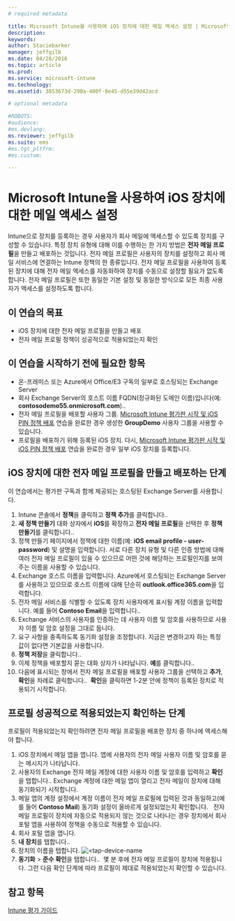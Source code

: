 ```yaml
---
# required metadata

title: Microsoft Intune을 사용하여 iOS 장치에 대한 메일 액세스 설정 | Microsoft Intune
description:
keywords:
author: Staciebarker
manager: jeffgilb
ms.date: 04/28/2016
ms.topic: article
ms.prod:
ms.service: microsoft-intune
ms.technology:
ms.assetid: 3853673d-290a-400f-8e45-d55e39d42acd

# optional metadata

#ROBOTS:
#audience:
#ms.devlang:
ms.reviewer: jeffgilb
ms.suite: ems
#ms.tgt_pltfrm:
#ms.custom:

---
```


# Microsoft Intune을 사용하여 iOS 장치에 대한 메일 액세스 설정
Intune으로 장치를 등록하는 경우 사용자가 회사 메일에 액세스할 수 있도록 장치를 구성할 수 있습니다. 특정 장치 유형에 대해 이를 수행하는 한 가지 방법은 **전자 메일 프로필**을 만들고 배포하는 것입니다. 전자 메일 프로필은 사용자의 장치를 설정하고 회사 메일 서비스에 연결하는 Intune 정책의 한 종류입니다.
전자 메일 프로필을 사용하여 등록된 장치에 대해 전자 메일 액세스를 자동화하여 장치를 수동으로 설정할 필요가 없도록 합니다. 전자 메일 프로필은 또한 동일한 기본 설정 및 동일한 방식으로 모든 최종 사용자가 액세스를 설정하도록 합니다.

## 이 연습의 목표

- iOS 장치에 대한 전자 메일 프로필을 만들고 배포
- 전자 메일 프로필 정책이 성공적으로 적용되었는지 확인

## 이 연습을 시작하기 전에 필요한 항목

- 온-프레미스 또는 Azure에서 Office/E3 구독의 일부로 호스팅되는 Exchange Server
- 회사 Exchange Server의 호스트 이름 FQDN(정규화된 도메인 이름)입니다(예: **contosodemo55.onmicrosoft.com**)..
- 전자 메일 프로필을 배포할 사용자 그룹. [Microsoft Intune 평가판 시작 및 iOS PIN 정책 배포](start-a-microsoft-intune-trial-and-deploy-ios-pin-policy.md) 연습을 완료한 경우 생성한 **GroupDemo** 사용자 그룹을 사용할 수 있습니다.
- 프로필을 배포하기 위해 등록된 iOS 장치. 다시, [Microsoft Intune 평가판 시작 및 iOS PIN 정책 배포](start-a-microsoft-intune-trial-and-deploy-ios-pin-policy.md) 연습을 완료한 경우 일부 iOS 장치를 등록합니다.

## iOS 장치에 대한 전자 메일 프로필을 만들고 배포하는 단계

이 연습에서는 평가판 구독과 함께 제공되는 호스팅된 Exchange Server를 사용합니다.
1. Intune 콘솔에서 **정책**을 클릭하고 **정책 추가**를 클릭합니다..
![<add-policy>](./media/Email-Walkthrough/Email-Walkthrough-1.png)
2. **새 정책 만들기** 대화 상자에서 **iOS**를 확장하고 **전자 메일 프로필**을 선택한 후 **정책 만들기**를 클릭합니다..
![<ios-email-profile-policy>](./media/Email-Walkthrough/Email-Walkthrough-2.png)
3. 정책 만들기 페이지에서 정책에 대한 이름(예: **iOS email profile - user-password**) 및 설명을 입력합니다. 서로 다른 장치 유형 및 다른 인증 방법에 대해 여러 전자 메일 프로필이 있을 수 있으므로 어떤 것에 해당하는 프로필인지를 보여 주는 이름을 사용할 수 있습니다.
4. Exchange 호스트 이름을 입력합니다. Azure에서 호스팅되는 Exchange Server를 사용하고 있으므로 호스트 이름에 대해 단순히 **outlook.office365.com**을 입력합니다.
![<add-exchange-host-name>](./media/Email-Walkthrough/Email-Walkthrough-3.png)
5. 전자 메일 서비스를 식별할 수 있도록 장치 사용자에게 표시될 계정 이름을 입력합니다. 예를 들어 **Contoso Email**을 입력합니다..
6. Exchange 서비스의 사용자를 인증하는 데 사용자 이름 및 암호를 사용하므로 사용자 이름 및 암호 설정을 그대로 둡니다.
7. 요구 사항을 충족하도록 동기화 설정을 조정합니다. 지금은 변경하고자 하는 특정 값이 없다면 기본값을 사용합니다.  
8. **정책 저장**을 클릭합니다..
9. 이제 정책을 배포할지 묻는 대화 상자가 나타납니다. **예**를 클릭합니다..
![<deploy-policy-now-dialog>](./media/Email-Walkthrough/Email-Walkthrough-4.png)
10. 다음에 표시되는 창에서 전자 메일 프로필을 배포할 사용자 그룹을 선택하고 **추가**, **확인**을 차례로 클릭합니다..
![<finish-add-policy>](./media/Email-Walkthrough/Email-Walkthrough-5.png)
**확인**을 클릭하면 1-2분 안에 정책이 등록된 장치로 적용되기 시작합니다.

## 프로필 성공적으로 적용되었는지 확인하는 단계

프로필이 적용되었는지 확인하려면 전자 메일 프로필을 배포한 장치 중 하나에 액세스해야 합니다.
1. iOS 장치에서 메일 앱을 엽니다.
앱에 사용자의 전자 메일 사용자 이름 및 암호를 묻는 메시지가 나타납니다.
![<verify-policy-add-password>](./media/Email-Walkthrough/Email-Walkthrough-6.png)
2. 사용자의 Exchange 전자 메일 계정에 대한 사용자 이름 및 암호를 입력하고 **확인**을 탭합니다..
 Exchange 계정에 대한 메일 앱이 열리고 전자 메일이 장치에 대해 동기화되기 시작합니다.
![<exchange-account-opens>](./media/Email-Walkthrough/Email-Walkthrough-7.png)
3. 메일 앱의 계정 설정에서 계정 이름이 전자 메일 프로필에 입력된 것과 동일하고(예를 들어 **Contoso Mail**) 동기화 설정이 올바르게 설정되었는지 확인합니다.
![<check-account-settings>](./media/Email-Walkthrough/Email-Walkthrough-8.png)
![<check-email-account-name>](./media/Email-Walkthrough/Email-Walkthrough-9.png)
  전자 메일 프로필이 장치에 자동으로 적용되지 않는 것으로 나타나는 경우 장치에서 회사 포털 앱을 사용하여 정책을 수동으로 적용할 수 있습니다.
1. 회사 포털 앱을 엽니다.
2. **내 장치**를 탭합니다..
3. 장치의 이름을 탭합니다.
![<tap-device-name](./media/Email-Walkthrough/Email-Walkthrough-10.png)
4. **동기화** > **준수 확인**을 탭합니다..
![<tap-sync-check-device>](./media/Email-Walkthrough/Email-Walkthrough-11.png)
몇 분 후에 전자 메일 프로필이 장치에 적용됩니다. 그런 다음 확인 단계에 따라 프로필이 제대로 적용되었는지 확인할 수 있습니다.

## 참고 항목
[Intune 평가 가이드](get-started-with-a-30-day-trial-of-microsoft-intune.md)


<!--HONumber=May16_HO1-->



